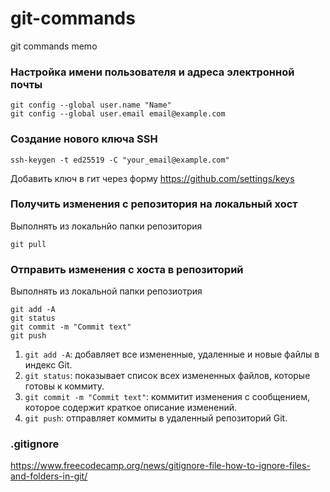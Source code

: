 # git-commands
git commands memo


### Настройка имени пользователя и адреса электронной почты
```
git config --global user.name "Name"
git config --global user.email email@example.com
```

### Создание нового ключа SSH
```
ssh-keygen -t ed25519 -C "your_email@example.com"
```
Добавить ключ в гит через форму https://github.com/settings/keys


### Получить изменения с репозитория на локальный хост
Выполнять из локальнйо папки репозитория
```
git pull
```

### Отправить изменения с хоста в репозиторий
Выполнять из локальной папки репозиотрия
```
git add -A
git status
git commit -m "Commit text"
git push
```
1. `git add -A`: добавляет все измененные, удаленные и новые файлы в индекс Git.
2. `git status`: показывает список всех измененных файлов, которые готовы к коммиту.
3. `git commit -m "Commit text"`: коммитит изменения с сообщением, которое содержит краткое описание изменений.
4. `git push`: отправляет коммиты в удаленный репозиторий Git.

### .gitignore
https://www.freecodecamp.org/news/gitignore-file-how-to-ignore-files-and-folders-in-git/
